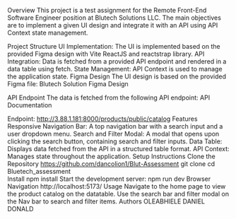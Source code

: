 Overview
This project is a test assignment for the Remote Front-End Software Engineer position at Blutech Solutions LLC. The main objectives are to implement a given UI design and integrate it with an API using API Context state management.

Project Structure
UI Implementation: The UI is implemented based on the provided Figma design with Vite ReactJS and reactstrap library.
API Integration: Data is fetched from a provided API endpoint and rendered in a data table using fetch.
State Management: API Context is used to manage the application state.
Figma Design
The UI design is based on the provided Figma file: Blutech Solution Figma Design

API Endpoint
The data is fetched from the following API endpoint: API Documentation

Endpoint: http://3.88.1.181:8000/products/public/catalog
Features
Responsive Navigation Bar: A top navigation bar with a search input and a user dropdown menu.
Search and Filter Modal: A modal that opens upon clicking the search button, containing search and filter inputs.
Data Table: Displays data fetched from the API in a structured table format.
API Context: Manages state throughout the application.
Setup Instructions
Clone the Repository  https://github.com/dancolion1/Blut-Assessment
git clone 
cd Bluetech_assessment    
Install
npm install
Start the development server:
npm run dev
Browser Navigation
http://localhost:5173/
Usage
Navigate to the home page to view the product catalog on the datatable.
Use the search bar and filter modal on the Nav bar to search and filter items.
Authors
OLEABHIELE DANIEL DONALD
